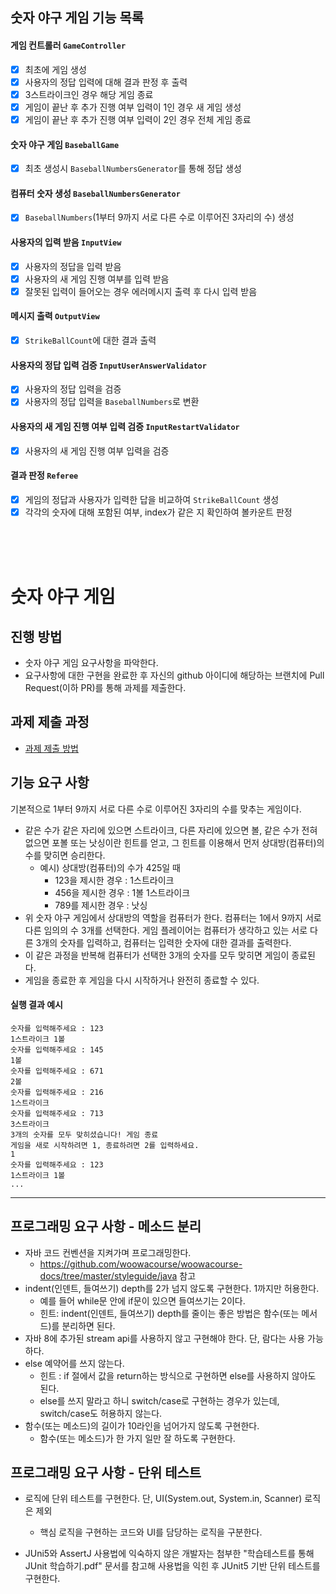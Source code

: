 ## 숫자 야구 게임 기능 목록

#### 게임 컨트롤러 `GameController`
- [x] 최초에 게임 생성
- [x] 사용자의 정답 입력에 대해 결과 판정 후 출력
- [x] 3스트라이크인 경우 해당 게임 종료
- [x] 게임이 끝난 후 추가 진행 여부 입력이 1인 경우 새 게임 생성
- [x] 게임이 끝난 후 추가 진행 여부 입력이 2인 경우 전체 게임 종료

#### 숫자 야구 게임 `BaseballGame`
- [x] 최초 생성시 `BaseballNumbersGenerator`를 통해 정답 생성

#### 컴퓨터 숫자 생성 `BaseballNumbersGenerator`
- [x] `BaseballNumbers`(1부터 9까지 서로 다른 수로 이루어진 3자리의 수) 생성

#### 사용자의 입력 받음 `InputView`
- [x] 사용자의 정답을 입력 받음
- [x] 사용자의 새 게임 진행 여부를 입력 받음
- [x] 잘못된 입력이 들어오는 경우 에러메시지 출력 후 다시 입력 받음

#### 메시지 출력 `OutputView`
- [x] `StrikeBallCount`에 대한 결과 출력

#### 사용자의 정답 입력 검증 `InputUserAnswerValidator`
- [x] 사용자의 정답 입력을 검증
- [x] 사용자의 정답 입력을 `BaseballNumbers`로 변환

#### 사용자의 새 게임 진행 여부 입력 검증 `InputRestartValidator`
- [x] 사용자의 새 게임 진행 여부 입력을 검증

#### 결과 판정 `Referee`
- [x] 게임의 정답과 사용자가 입력한 답을 비교하여 `StrikeBallCount` 생성
- [x] 각각의 숫자에 대해 포함된 여부, index가 같은 지 확인하여 볼카운트 판정

<br><br><br>


# 숫자 야구 게임
## 진행 방법
* 숫자 야구 게임 요구사항을 파악한다.
* 요구사항에 대한 구현을 완료한 후 자신의 github 아이디에 해당하는 브랜치에 Pull Request(이하 PR)를 통해 과제를 제출한다.

## 과제 제출 과정
* [과제 제출 방법](https://github.com/next-step/nextstep-docs/tree/master/ent-precourse)


## 기능 요구 사항

기본적으로 1부터 9까지 서로 다른 수로 이루어진 3자리의 수를 맞추는 게임이다.

- 같은 수가 같은 자리에 있으면 스트라이크, 다른 자리에 있으면 볼, 같은 수가 전혀 없으면 포볼 또는 낫싱이란 힌트를 얻고, 그 힌트를 이용해서 먼저 상대방(컴퓨터)의 수를 맞히면 승리한다.
    - 예시) 상대방(컴퓨터)의 수가 425일 때
        - 123을 제시한 경우 : 1스트라이크
        - 456을 제시한 경우 : 1볼 1스트라이크
        - 789를 제시한 경우 : 낫싱
- 위 숫자 야구 게임에서 상대방의 역할을 컴퓨터가 한다. 컴퓨터는 1에서 9까지 서로 다른 임의의 수 3개를 선택한다. 게임 플레이어는 컴퓨터가 생각하고 있는 서로 다른 3개의 숫자를 입력하고, 컴퓨터는 입력한 숫자에 대한
  결과를 출력한다.
- 이 같은 과정을 반복해 컴퓨터가 선택한 3개의 숫자를 모두 맞히면 게임이 종료된다.
- 게임을 종료한 후 게임을 다시 시작하거나 완전히 종료할 수 있다.

#### 실행 결과 예시

```
숫자를 입력해주세요 : 123
1스트라이크 1볼
숫자를 입력해주세요 : 145
1볼
숫자를 입력해주세요 : 671
2볼
숫자를 입력해주세요 : 216
1스트라이크
숫자를 입력해주세요 : 713
3스트라이크
3개의 숫자를 모두 맞히셨습니다! 게임 종료
게임을 새로 시작하려면 1, 종료하려면 2를 입력하세요.
1
숫자를 입력해주세요 : 123
1스트라이크 1볼
...
```

---

## 프로그래밍 요구 사항 - 메소드 분리

- 자바 코드 컨벤션을 지켜가며 프로그래밍한다.
    - https://github.com/woowacourse/woowacourse-docs/tree/master/styleguide/java 참고
- indent(인덴트, 들여쓰기) depth를 2가 넘지 않도록 구현한다. 1까지만 허용한다.
    - 예를 들어 while문 안에 if문이 있으면 들여쓰기는 2이다.
    - 힌트: indent(인덴트, 들여쓰기) depth를 줄이는 좋은 방법은 함수(또는 메서드)를 분리하면 된다.
- 자바 8에 추가된 stream api를 사용하지 않고 구현해야 한다. 단, 람다는 사용 가능하다.
- else 예약어를 쓰지 않는다.
    - 힌트 : if 절에서 값을 return하는 방식으로 구현하면 else를 사용하지 않아도 된다.
    - else를 쓰지 말라고 하니 switch/case로 구현하는 경우가 있는데, switch/case도 허용하지 않는다.
- 함수(또는 메소드)의 길이가 10라인을 넘어가지 않도록 구현한다.
    - 함수(또는 메소드)가 한 가지 일만 잘 하도록 구현한다.

## 프로그래밍 요구 사항 - 단위 테스트

- 로직에 단위 테스트를 구현한다. 단, UI(System.out, System.in, Scanner) 로직은 제외
    - 핵심 로직을 구현하는 코드와 UI를 담당하는 로직을 구분한다.

- JUni5와 AssertJ 사용법에 익숙하지 않은 개발자는 첨부한 "학습테스트를 통해 JUnit 학습하기.pdf" 문서를 참고해 사용법을 익힌 후 JUnit5 기반 단위 테스트를 구현한다.

